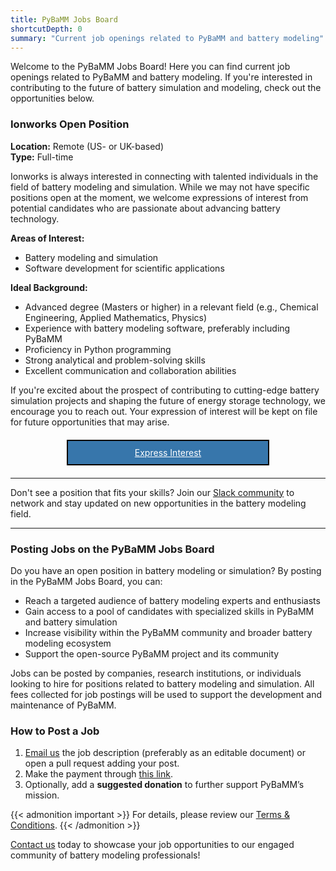 ```yaml
---
title: PyBaMM Jobs Board
shortcutDepth: 0
summary: "Current job openings related to PyBaMM and battery modeling"
---
```


Welcome to the PyBaMM Jobs Board! Here you can find current job openings related to PyBaMM and battery modeling. If you're interested in contributing to the future of battery simulation and modeling, check out the opportunities below.

### Ionworks Open Position

**Location:** Remote (US- or UK-based)
</br>
**Type:** Full-time

Ionworks is always interested in connecting with talented individuals in the field of battery modeling and simulation. While we may not have specific positions open at the moment, we welcome expressions of interest from potential candidates who are passionate about advancing battery technology.

**Areas of Interest:**

- Battery modeling and simulation
- Software development for scientific applications

**Ideal Background:**

- Advanced degree (Masters or higher) in a relevant field (e.g., Chemical Engineering, Applied Mathematics, Physics)
- Experience with battery modeling software, preferably including PyBaMM
- Proficiency in Python programming
- Strong analytical and problem-solving skills
- Excellent communication and collaboration abilities

If you're excited about the prospect of contributing to cutting-edge battery simulation projects and shaping the future of energy storage technology, we encourage you to reach out. Your expression of interest will be kept on file for future opportunities that may arise.

<div style="border: 2px solid #000; text-align: center; padding: 10px; margin: 20px auto; max-width: 300px; background-color: #3776AB;">
    <a href="mailto:hr@ionworks.com?subject=Ionworks%20open%20position%20(from%20PyBaMM%20jobs%20board)" class="button" style="color: white;">Express Interest</a>
</div>

---

Don't see a position that fits your skills? Join our [Slack community](https://pybamm.org/slack/) to network and stay updated on new opportunities in the battery modeling field.

---

### Posting Jobs on the PyBaMM Jobs Board

Do you have an open position in battery modeling or simulation? By posting in the PyBaMM Jobs Board, you can:

- Reach a targeted audience of battery modeling experts and enthusiasts
- Gain access to a pool of candidates with specialized skills in PyBaMM and battery simulation
- Increase visibility within the PyBaMM community and broader battery modeling ecosystem
- Support the open-source PyBaMM project and its community

Jobs can be posted by companies, research institutions, or individuals looking to hire for positions related to battery modeling and simulation. All fees collected for job postings will be used to support the development and maintenance of PyBaMM.

### How to Post a Job

1. [Email us](mailto:pybamm@pybamm.org) the job description (preferably as an editable document) or open a pull request adding your post.
2. Make the payment through [this link](https://app.hubspot.com/payments/purchase/hscs_lIGxEAJy1ZF1nSDuOswBBtgYJ2lqdM7yi40DttGAC8TMh9c8BUIptnqJAYMmllfq).
3. Optionally, add a **suggested donation** to further support PyBaMM’s mission.

{{< admonition important >}}
For details, please review our [Terms & Conditions](/jobs-t-and-c/).
{{< /admonition >}}

[Contact us](mailto:pybamm@pybamm.org) today to showcase your job opportunities to our engaged community of battery modeling professionals!
